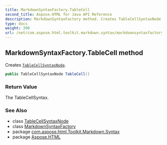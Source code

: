 ```yaml
---
title: MarkdownSyntaxFactory.TableCell
second_title: Aspose.HTML for Java API Reference
description: MarkdownSyntaxFactory method. Creates TableCellSyntaxNode
type: docs
weight: 390
url: /net/com.aspose.html.toolkit.markdown.syntax/markdownsyntaxfactory/tablecell/
---
```

## MarkdownSyntaxFactory.TableCell method

Creates [`TableCellSyntaxNode`](../../tablecellsyntaxnode/).

```java
public TableCellSyntaxNode TableCell()
```

### Return Value

The TableCellSyntax.

### See Also

* class [TableCellSyntaxNode](../../tablecellsyntaxnode/)
* class [MarkdownSyntaxFactory](../)
* package [com.aspose.html.Toolkit.Markdown.Syntax](../../markdownsyntaxfactory/)
* package [Aspose.HTML](../../../)
